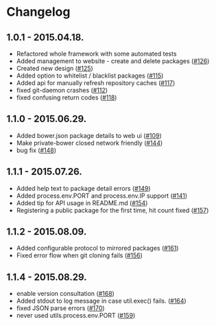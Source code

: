 # Changelog

## 1.0.1 - 2015.04.18.

- Refactored whole framework with some automated tests
- Added management to website - create and delete packages ([#126](https://github.com/Hacklone/private-bower/issues/126))
- Created new design ([#125](https://github.com/Hacklone/private-bower/issues/125))
- Added option to whitelist / blacklist packages ([#115](https://github.com/Hacklone/private-bower/issues/115))
- Added api for manually refresh repository caches ([#117](https://github.com/Hacklone/private-bower/issues/117))
- fixed git-daemon crashes ([#112](https://github.com/Hacklone/private-bower/issues/112))
- fixed confusing return codes ([#118](https://github.com/Hacklone/private-bower/issues/118))

## 1.1.0 - 2015.06.29.

- Added bower.json package details to web ui ([#109](https://github.com/Hacklone/private-bower/issues/109))
- Make private-bower closed network friendly ([#144](https://github.com/Hacklone/private-bower/issues/144))
- bug fix ([#148](https://github.com/Hacklone/private-bower/issues/148))

## 1.1.1 - 2015.07.26.

- Added help text to package detail errors ([#149](https://github.com/Hacklone/private-bower/issues/149))
- Added process.env.PORT and process.env.IP support ([#141](https://github.com/Hacklone/private-bower/issues/141))
- Added tip for API usage in README.md ([#154](https://github.com/Hacklone/private-bower/issues/154))
- Registering a public package for the first time, hit count fixed ([#157](https://github.com/Hacklone/private-bower/issues/157))

## 1.1.2 - 2015.08.09.

- Added configurable protocol to mirrored packages ([#161](https://github.com/Hacklone/private-bower/issues/161))
- Fixed error flow when git cloning fails ([#156](https://github.com/Hacklone/private-bower/issues/156))

## 1.1.4 - 2015.08.29.

- enable version consultation ([#168](https://github.com/Hacklone/private-bower/issues/168))
- Added stdout to log message in case util.exec() fails. ([#164](https://github.com/Hacklone/private-bower/issues/164))
- fixed JSON parse errors ([#170](https://github.com/Hacklone/private-bower/issues/170))
- never used utils.process.env.PORT ([#159](https://github.com/Hacklone/private-bower/issues/159))